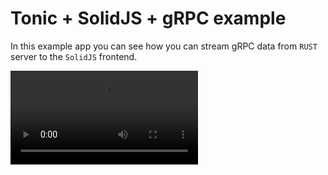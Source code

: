 # Tonic + SolidJS + gRPC example

In this example app you can see how you can stream gRPC data from `RUST` server to the `SolidJS` frontend.

<video autoplay loop playsinline src="https://user-images.githubusercontent.com/669678/220807614-db7ca07f-42d7-42e5-9d18-a0e6f233cb0a.webm">
